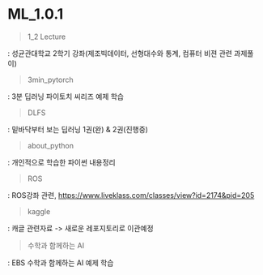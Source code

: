 # ML_1.0.1


>1_2 Lecture       

: 성균관대학교 2학기 강좌(제조빅데이터, 선형대수와 통계, 컴퓨터 비젼 관련 과제풀이)  

>3min_pytorch     

:  3분 딥러닝 파이토치 씨리즈 예제 학습  

>DLFS              

: 밑바닥부터 보는 딥러닝 1권(완) & 2권(진행중) 

>about_python     

: 개인적으로 학습한 파이썬 내용정리  

>ROS

: ROS강좌 관련, https://www.liveklass.com/classes/view?id=2174&pid=205  

>kaggle           

: 캐글 관련자료 -> 새로운 레포지토리로 이관예정

>수학과 함께하는 AI 

: EBS 수학과 함께하는 AI 예제 학습   


  
